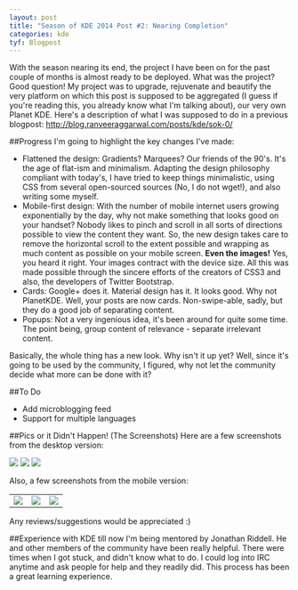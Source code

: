 ```yaml
---
layout: post
title: "Season of KDE 2014 Post #2: Nearing Completion"
categories: kde
tyf: Blogpost
---
```


With the season nearing its end, the project I have been on for the past couple of months is almost ready to be deployed. What was the project? Good question! My project was to upgrade, rejuvenate and beautify the very platform on which this post is supposed to be aggregated (I guess if you're reading this, you already know what I'm talking about), our very own Planet KDE. Here's a description of what I was supposed to do in a previous blogpost: http://blog.ranveeraggarwal.com/posts/kde/sok-0/

##Progress
I'm going to highlight the key changes I've made:

* Flattened the design: Gradients? Marquees? Our friends of the 90's. It's the age of flat-ism and minimalism. Adapting the design philosophy compliant with today's, I have tried to keep things minimalistic, using CSS from several open-sourced sources (No, I do not wget!), and also writing some myself.
* Mobile-first design: With the number of mobile internet users growing exponentially by the day, why not make something that looks good on your handset? Nobody likes to pinch and scroll in all sorts of directions possible to view the content they want. So, the new design takes care to remove the horizontal scroll to the extent possible and wrapping as much content as possible on your mobile screen. **Even the images!** Yes, you heard it right. Your images contract with the device size. All this was made possible through the sincere efforts of the creators of CSS3 and also, the developers of Twitter Bootstrap.
* Cards: Google+ does it. Material design has it. It looks good. Why not PlanetKDE. Well, your posts are now cards. Non-swipe-able, sadly, but they do a good job of separating content.
* Popups: Not a very ingenious idea, it's been around for quite some time. The point being, group content of relevance - separate irrelevant content.

Basically, the whole thing has a new look. Why isn't it up yet? Well, since it's going to be used by the community, I figured, why not let the community decide what more can be done with it?

##To Do
* Add microblogging feed
* Support for multiple languages

##Pics or it Didn't Happen! (The Screenshots)
Here are a few screenshots from the desktop version:  

<img src="http://i.imgur.com/jm18K04.png">

<img src="http://i.imgur.com/QnPNwDR.png">

<img src="http://i.imgur.com/sCYEfko.png">

Also, a few screenshots from the mobile version:  

<table>
	<tr>
		<td>
			<img src="http://i.imgur.com/ZmDtsKu.png">			
		</td>
		<td>
			<img src="http://i.imgur.com/ABwp8hK.png">			
		</td>
		<td>
			<img src="http://i.imgur.com/vzkwMAD.png">	
		</td>
	</tr>
	
</table>

Any reviews/suggestions would be appreciated :)

##Experience with KDE till now
I'm being mentored by Jonathan Riddell. He and other members of the community have been really helpful. There were times when I got stuck, and didn't know what to do. I could log into IRC anytime and ask people for help and they readily did. This process has been a great learning experience.